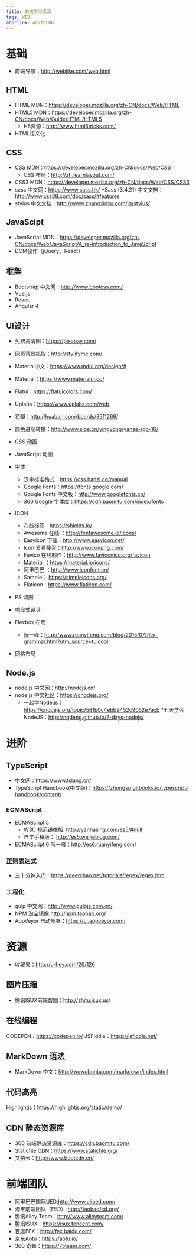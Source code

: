 ```yaml
---
title: 前端学习资源
tags: WEB
abbrlink: 422fbc06
---
```

# 基础

* 前端导航：http://webjike.com/web.html
## HTML

* HTML MDN：https://developer.mozilla.org/zh-CN/docs/Web/HTML
* HTML5 MDN：https://developer.mozilla.org/zh-CN/docs/Web/Guide/HTML/HTML5
	* H5资源：http://www.html5tricks.com/
* HTML语义化

## CSS

* CSS MDN：https://developer.mozilla.org/zh-CN/docs/Web/CSS
	* CSS 布局：http://zh.learnlayout.com/
* CSS3 MDN：https://developer.mozilla.org/zh-CN/docs/Web/CSS/CSS3
* scss 中文网：https://www.sass.hk/
	*Sass (3.4.21) 中文文档：http://www.css88.com/doc/sass/#features
* stylus 中文文档：http://www.zhangxinxu.com/jq/stylus/


## JavaScipt

* JavaScript MDN：https://developer.mozilla.org/zh-CN/docs/Web/JavaScript/A_re-introduction_to_JavaScript
* DOM操作（jQuery、React）

## 框架

* Bootstrap 中文网：http://www.bootcss.com/
* Vue.js
* React
* Angular 4

## UI设计

* 免费高清图：https://pixabay.com/
* 网页背景抓取：http://stylifyme.com/
* Material中文：https://www.mdui.org/design/#
* Material：https://www.materialui.co/
* Flatui：https://flatuicolors.com/
* Uplabs：https://www.uplabs.com/web
* 花瓣：http://huaban.com/boards/3511269/
* 颜色进制转换：http://www.sioe.cn/yingyong/yanse-rgb-16/

* CSS 动画
* JavaScript 动画
* 字体
	* 汉字标准格式：https://css.hanzi.co/manual
	* Google Fonts：https://fonts.google.com/
	* Google Fonts 中文版：http://www.googlefonts.cn/
	* 360 Google 字体库：https://cdn.baomitu.com/index/fonts
* ICON
	* 在线标签：https://shields.io/
	* Awesome 在线 ：http://fontawesome.io/icons/
	* Easyicon 下载：http://www.easyicon.net/
	* Icon 爱看搜索：http://www.iconpng.com/
	* Favico 在线制作：http://www.faviconico.org/favicon
	* Material ：https://material.io/icons/
	* 阿里巴巴 ：http://www.iconfont.cn/
	* Sample： https://simpleicons.org/
	* Flaticon：https://www.flaticon.com/

* PS 切图
* 响应式设计
* Flexbox 布局
	* 阮一峰：http://www.ruanyifeng.com/blog/2015/07/flex-grammar.html?utm_source=tuicool
* 网格布局

## Node.js

* node.js 中文网：http://nodejs.cn/
* node.js 中文社区：https://cnodejs.org/
	* 一起学Node.js：https://cnodejs.org/topic/581b0c4ebb9452c9052e7acb
	*七天学会NodeJS：http://nqdeng.github.io/7-days-nodejs/

# 进阶
## TypeScript

* 中文网：https://www.tslang.cn/
* TypeScript Handbook(中文版)：https://zhongsp.gitbooks.io/typescript-handbook/content/

### ECMAScript
* ECMAScript 5
	* W3C 规范镜像版: http://yanhaijing.com/es5/#null
	* 自学手稿版： http://es5.weijieblog.com/
* ECMAScript 6 阮一峰：http://es6.ruanyifeng.com/

### 正则表达式

* 三十分钟入门：https://deerchao.net/tutorials/regex/regex.htm

### 工程化

* gulp 中文网：http://www.gulpjs.com.cn/
* NPM 淘宝镜像:http://npm.taobao.org/
* AppVeyor 自动部署：https://ci.appveyor.com/

# 资源

* 收藏夹：http://u-hey.com/20/126

## 图片压缩

* 腾讯ISUX前端智图：http://zhitu.isux.us/

## 在线编程

CODEPEN：https://codepen.io/
JSFiddle：https://jsfiddle.net/

## MarkDown 语法

* MarkDown 中文：http://wowubuntu.com/markdown/index.html

## 代码高亮

Highlightjs：https://highlightjs.org/static/demo/

## CDN 静态资源库

* 360 前端静态资源库：https://cdn.baomitu.com/
* Staticfile CDN：https://www.staticfile.org/
* 又拍云：http://www.bootcdn.cn/

# 前端团队

* 阿里巴巴国际UED:http://www.aliued.com/
* 淘宝前端团队（FED）:http://taobaofed.org/
* 腾讯Alloy Team：http://www.alloyteam.com/
* 腾讯ISUX：https://isux.tencent.com/
* 百度FEX：http://fex.baidu.com/
* 京东Aotu：https://aotu.io/
* 360 奇舞：https://75team.com/
